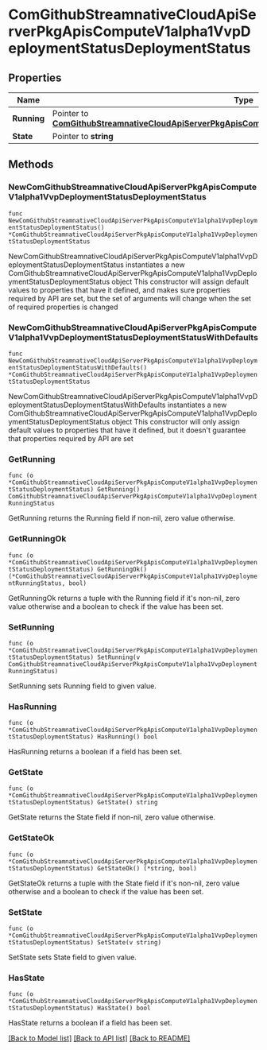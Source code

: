 # ComGithubStreamnativeCloudApiServerPkgApisComputeV1alpha1VvpDeploymentStatusDeploymentStatus

## Properties

Name | Type | Description | Notes
------------ | ------------- | ------------- | -------------
**Running** | Pointer to [**ComGithubStreamnativeCloudApiServerPkgApisComputeV1alpha1VvpDeploymentRunningStatus**](ComGithubStreamnativeCloudApiServerPkgApisComputeV1alpha1VvpDeploymentRunningStatus.md) |  | [optional] 
**State** | Pointer to **string** |  | [optional] 

## Methods

### NewComGithubStreamnativeCloudApiServerPkgApisComputeV1alpha1VvpDeploymentStatusDeploymentStatus

`func NewComGithubStreamnativeCloudApiServerPkgApisComputeV1alpha1VvpDeploymentStatusDeploymentStatus() *ComGithubStreamnativeCloudApiServerPkgApisComputeV1alpha1VvpDeploymentStatusDeploymentStatus`

NewComGithubStreamnativeCloudApiServerPkgApisComputeV1alpha1VvpDeploymentStatusDeploymentStatus instantiates a new ComGithubStreamnativeCloudApiServerPkgApisComputeV1alpha1VvpDeploymentStatusDeploymentStatus object
This constructor will assign default values to properties that have it defined,
and makes sure properties required by API are set, but the set of arguments
will change when the set of required properties is changed

### NewComGithubStreamnativeCloudApiServerPkgApisComputeV1alpha1VvpDeploymentStatusDeploymentStatusWithDefaults

`func NewComGithubStreamnativeCloudApiServerPkgApisComputeV1alpha1VvpDeploymentStatusDeploymentStatusWithDefaults() *ComGithubStreamnativeCloudApiServerPkgApisComputeV1alpha1VvpDeploymentStatusDeploymentStatus`

NewComGithubStreamnativeCloudApiServerPkgApisComputeV1alpha1VvpDeploymentStatusDeploymentStatusWithDefaults instantiates a new ComGithubStreamnativeCloudApiServerPkgApisComputeV1alpha1VvpDeploymentStatusDeploymentStatus object
This constructor will only assign default values to properties that have it defined,
but it doesn't guarantee that properties required by API are set

### GetRunning

`func (o *ComGithubStreamnativeCloudApiServerPkgApisComputeV1alpha1VvpDeploymentStatusDeploymentStatus) GetRunning() ComGithubStreamnativeCloudApiServerPkgApisComputeV1alpha1VvpDeploymentRunningStatus`

GetRunning returns the Running field if non-nil, zero value otherwise.

### GetRunningOk

`func (o *ComGithubStreamnativeCloudApiServerPkgApisComputeV1alpha1VvpDeploymentStatusDeploymentStatus) GetRunningOk() (*ComGithubStreamnativeCloudApiServerPkgApisComputeV1alpha1VvpDeploymentRunningStatus, bool)`

GetRunningOk returns a tuple with the Running field if it's non-nil, zero value otherwise
and a boolean to check if the value has been set.

### SetRunning

`func (o *ComGithubStreamnativeCloudApiServerPkgApisComputeV1alpha1VvpDeploymentStatusDeploymentStatus) SetRunning(v ComGithubStreamnativeCloudApiServerPkgApisComputeV1alpha1VvpDeploymentRunningStatus)`

SetRunning sets Running field to given value.

### HasRunning

`func (o *ComGithubStreamnativeCloudApiServerPkgApisComputeV1alpha1VvpDeploymentStatusDeploymentStatus) HasRunning() bool`

HasRunning returns a boolean if a field has been set.

### GetState

`func (o *ComGithubStreamnativeCloudApiServerPkgApisComputeV1alpha1VvpDeploymentStatusDeploymentStatus) GetState() string`

GetState returns the State field if non-nil, zero value otherwise.

### GetStateOk

`func (o *ComGithubStreamnativeCloudApiServerPkgApisComputeV1alpha1VvpDeploymentStatusDeploymentStatus) GetStateOk() (*string, bool)`

GetStateOk returns a tuple with the State field if it's non-nil, zero value otherwise
and a boolean to check if the value has been set.

### SetState

`func (o *ComGithubStreamnativeCloudApiServerPkgApisComputeV1alpha1VvpDeploymentStatusDeploymentStatus) SetState(v string)`

SetState sets State field to given value.

### HasState

`func (o *ComGithubStreamnativeCloudApiServerPkgApisComputeV1alpha1VvpDeploymentStatusDeploymentStatus) HasState() bool`

HasState returns a boolean if a field has been set.


[[Back to Model list]](../README.md#documentation-for-models) [[Back to API list]](../README.md#documentation-for-api-endpoints) [[Back to README]](../README.md)


